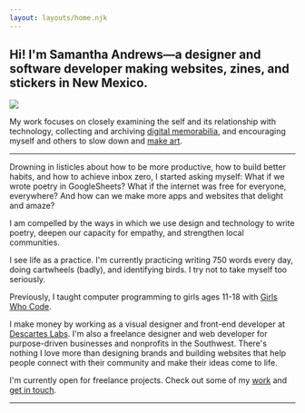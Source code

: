 ```yaml
---
layout: layouts/home.njk
---
```


<section class="home__hero">
  <div class="intro">
    <h1>Hi! I'm Samantha Andrews—a <span class="gradient__text">designer</span> and <span class="gradient__text">software</span> <span class="gradient__text">developer</span> making websites, zines, and stickers in New Mexico.</h1>
    <img src="https://samantha-andrews.s3.us-east-2.amazonaws.com/home/headshot.png" class="me"/>
  </div>
  <p>My work focuses on closely examining the self and its relationship with technology, collecting and archiving <a href="https://www.are.na/samantha-andrews/screenshots-rom_k7kfyby">digital memorabilia</a>, and encouraging myself and others to slow down and <a href={{ "/resources" }}>make art</a>.</p>
</section>

---

Drowning in listicles about how to be more productive, how to build better habits, and how to achieve inbox zero, I started asking myself: What if we wrote poetry in GoogleSheets? What if the internet was free for everyone, everywhere? And how can we make more apps and websites that delight and amaze?

I am compelled by the ways in which we use design and technology to write poetry, deepen our capacity for empathy, and strengthen local communities.

I see life as a practice. I'm currently practicing writing 750 words every day, doing cartwheels (badly), and identifying birds. I try not to take myself too seriously.

Previously, I taught computer programming to girls ages 11-18 with [Girls Who Code](https://girlswhocode.com/).

I make money by working as a visual designer and front-end developer at [Descartes Labs](https://www.descarteslabs.com/). I'm also a freelance designer and web developer for purpose-driven businesses and nonprofits in the Southwest. There's nothing I love more than designing brands and building websites that help people connect with their community and make their ideas come to life.

I'm currently open for freelance projects. Check out some of my [work](/projects) and [get in touch](/hire-me).

---
